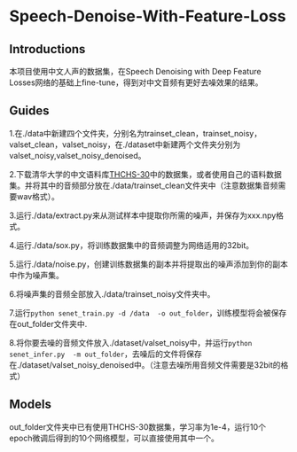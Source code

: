 # Speech-Denoise-With-Feature-Loss
## Introductions
本项目使用中文人声的数据集，在Speech Denoising with Deep Feature Losses网络的基础上fine-tune，得到对中文音频有更好去噪效果的结果。
## Guides
1.在./data中新建四个文件夹，分别名为trainset_clean，trainset_noisy，valset_clean，valset_noisy，在./dataset中新建两个文件夹分别为valset_noisy,valset_noisy_denoised。

2.下载清华大学的中文语料库[THCHS-30](http://www.openslr.org/18/)中的数据集，或者使用自己的语料数据集。并将其中的音频部分放在./data/trainset_clean文件夹中（注意数据集音频需要wav格式）。

3.运行./data/extract.py来从测试样本中提取你所需的噪声，并保存为xxx.npy格式。

4.运行./data/sox.py，将训练数据集中的音频调整为网络适用的32bit。

5.运行./data/noise.py，创建训练数据集的副本并将提取出的噪声添加到你的副本中作为噪声集。

6.将噪声集的音频全部放入./data/trainset_noisy文件夹中。

7.运行`python senet_train.py -d /data  -o out_folder`，训练模型将会被保存在out_folder文件夹中.

8.将你要去噪的音频文件放入./dataset/valset_noisy中，并运行`python senet_infer.py  -m out_folder`，去噪后的文件将保存在./dataset/valset_noisy_denoised中。（注意去噪所用音频文件需要是32bit的格式）
## Models
out_folder文件夹中已有使用THCHS-30数据集，学习率为1e-4，运行10个epoch微调后得到的10个网络模型，可以直接使用其中一个。

